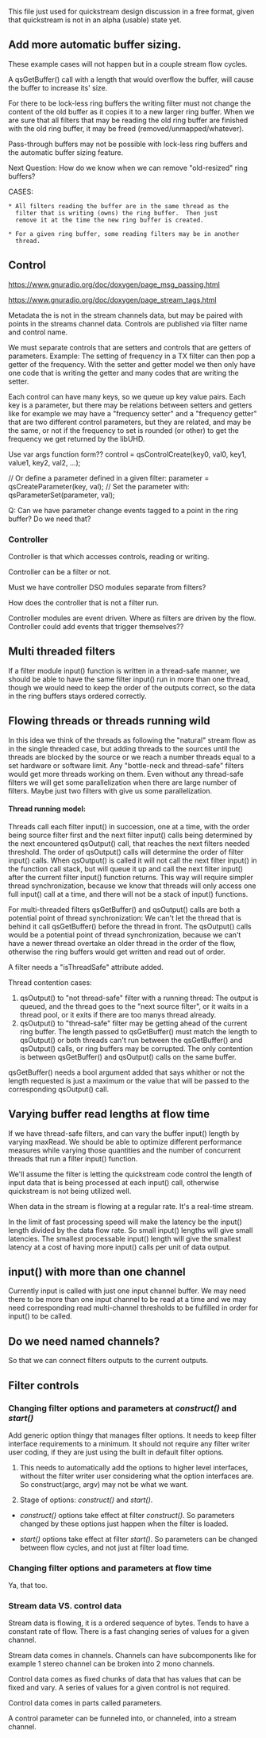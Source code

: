 
This file just used for quickstream design discussion in a free format,
given that quickstream is not in an alpha (usable) state yet.


## Add more automatic buffer sizing.

These example cases will not happen but in a couple stream flow cycles.

A qsGetBuffer() call with a length that would overflow the buffer, will
cause the buffer to increase its' size.

For there to be lock-less ring buffers the writing filter must not
change the content of the old buffer as it copies it to a new larger
ring buffer.  When we are sure that all filters that may be reading
the old ring buffer are finished with the old ring buffer, it may be
freed (removed/unmapped/whatever).

Pass-through buffers may not be possible with lock-less ring buffers and
the automatic buffer sizing feature.

Next Question: How do we know when we can remove "old-resized" ring
buffers?

  CASES:

    * All filters reading the buffer are in the same thread as the
      filter that is writing (owns) the ring buffer.  Then just
      remove it at the time the new ring buffer is created.

    * For a given ring buffer, some reading filters may be in another
      thread.


## Control

https://www.gnuradio.org/doc/doxygen/page_msg_passing.html

https://www.gnuradio.org/doc/doxygen/page_stream_tags.html

Metadata the is not in the stream channels data, but may be paired with
points in the streams channel data.  Controls are published via filter
name and control name.

We must separate controls that are setters and controls that are getters
of parameters.  Example: The setting of frequency in a TX filter can then
pop a getter of the frequency.  With the setter and getter model we then
only have one code that is writing the getter and many codes that are
writing the setter.

Each control can have many keys, so we queue up key value pairs.  Each key
is a parameter, but there may be relations between setters and getters
like for example we may have a "frequency setter" and a "frequency getter"
that are two different control parameters, but they are related, and may
be the same, or not if the frequency to set is rounded (or other) to get
the frequency we get returned by the libUHD.

Use var args function form??
control = qsControlCreate(key0, val0, key1, value1, key2, val2, ...);

// Or define a parameter defined in a given filter:
parameter = qsCreateParameter(key, val);
// Set the parameter with:
qsParameterSet(parameter, val);

Q: Can we have parameter change events tagged to a point in the ring
buffer?  Do we need that?


### Controller

Controller is that which accesses controls, reading or writing.

Controller can be a filter or not.

Must we have controller DSO modules separate from filters?

How does the controller that is not a filter run.

Controller modules are event driven.  Where as filters are driven by the
flow.  Controller could add events that trigger themselves??


## Multi threaded filters

If a filter module input() function is written in a thread-safe manner, we
should be able to have the same filter input() run in more than one
thread, though we would need to keep the order of the outputs correct, so
the data in the ring buffers stays ordered correctly.


## Flowing threads or threads running wild

In this idea we think of the threads as following the "natural" stream
flow as in the single threaded case, but adding threads to the sources
until the threads are blocked by the source or we reach a number threads
equal to a set hardware or software limit.  Any "bottle-neck and
thread-safe" filters would get more threads working on them.  Even without
any thread-safe filters we will get some parallelization when there are
large number of filters.  Maybe just two filters with give us some
parallelization.

#### Thread running model:

Threads call each filter input() in succession, one at a time, with the
order being source filter first and the next filter input() calls being
determined by the next encountered qsOutput() call, that reaches the next
filters needed threshold.  The order of qsOutput() calls will determine
the order of filter input() calls.  When qsOutput() is called it will not
call the next filter input() in the function call stack, but will queue it
up and call the next filter input() after the current filter input()
function returns.  This way will require simpler thread synchronization,
because we know that threads will only access one full input() call at a
time, and there will not be a stack of input() functions.

For multi-threaded filters qsGetBuffer() and qsOutput() calls are both a
potential point of thread synchronization: We can't let the thread that is
behind it call qsGetBuffer() before the thread in front.  The qsOutput()
calls would be a potential point of thread synchronization, because we
can't have a newer thread overtake an older thread in the order of the
flow, otherwise the ring buffers would get written and read out of
order.

A filter needs a "isThreadSafe" attribute added.

Thread contention cases:

  1. qsOutput() to "not thread-safe" filter with a running thread:
     The output is queued, and the thread goes to the "next source
     filter", or it waits in a thread pool, or it exits if there are
     too manys thread already.
  2. qsOutput() to "thread-safe" filter may be getting ahead of the
     current ring buffer.  The length passed to qsGetBuffer() must match
     the length to qsOutput() or both threads can't run between the
     qsGetBuffer() and qsOutput() calls, or ring buffers may be
     corrupted.  The only contention is between qsGetBuffer() and
     qsOutput() calls on the same buffer.

qsGetBuffer() needs a bool argument added that says whither or not
the length requested is just a maximum or the value that will be passed
to the corresponding qsOutput() call.


## Varying buffer read lengths at flow time

If we have thread-safe filters, and can vary the buffer input() length by
varying maxRead.  We should be able to optimize different performance
measures while varying those quantities and the number of concurrent
threads that run a filter input() function.

We'll assume the filter is letting the quickstream code control the length
of input data that is being processed at each input() call, otherwise
quickstream is not being utilized well.

When data in the stream is flowing at a regular rate.  It's a real-time
stream.

In the limit of fast processing speed will make the latency be the input()
length divided by the data flow rate.  So small input() lengths will give
small latencies.  The smallest processable input() length will give the
smallest latency at a cost of having more input() calls per unit of data
output.


## input() with more than one channel

Currently input is called with just one input channel buffer.  We may need
there to be more than one input channel to be read at a time and we may
need corresponding read multi-channel thresholds to be fulfilled in order
for input() to be called.


## Do we need named channels?

So that we can connect filters outputs to the current outputs.


## Filter controls

### Changing filter options and parameters at *construct()* and *start()*

Add generic option thingy that manages filter options.  It needs to keep
filter interface requirements to a minimum.  It should not require any
filter writer user coding, if they are just using the built in default
filter options.

1. This needs to automatically add the options to higher level
   interfaces, without the filter writer user considering what the
   option interfaces are.  So construct(argc, argv) may not be what we
   want.

2. Stage of options: *construct()* and *start()*.

  * *construct()* options take effect at filter *construct()*.  So
    parameters changed by these options just happen when the filter
    is loaded.

  * *start()* options take effect at filter *start()*.  So parameters
    can be changed between flow cycles, and not just at filter load
    time.


### Changing filter options and parameters at flow time


Ya, that too.


### Stream data VS. control data

Stream data is flowing, it is a ordered sequence of bytes.  Tends to have
a constant rate of flow.  There is a fast changing series of values for a
given channel.

Stream data comes in channels.  Channels can have subcomponents like for
example 1 stereo channel can be broken into 2 mono channels.

Control data comes as fixed chunks of data that has values that can be
fixed and vary.  A series of values for a given control is not required.

Control data comes in parts called parameters.

A control parameter can be funneled into, or channeled, into a stream
channel.


